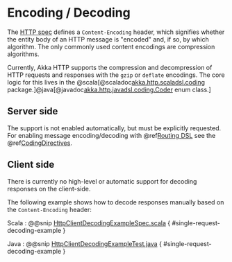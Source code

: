 # Encoding / Decoding

The [HTTP spec](http://tools.ietf.org/html/rfc7231#section-3.1.2.1) defines a `Content-Encoding` header, which signifies whether the entity body of an HTTP message is
"encoded" and, if so, by which algorithm. The only commonly used content encodings are compression algorithms.

Currently, Akka HTTP supports the compression and decompression of HTTP requests and responses with the `gzip` or
`deflate` encodings.
The core logic for this lives in the @scala[@scaladoc[akka.http.scaladsl.coding](akka.http.scaladsl.coding.index) package.]@java[@javadoc[akka.http.javadsl.coding.Coder](akka.http.javadsl.coding.Coder) enum class.]

## Server side

The support is not enabled automatically, but must be explicitly requested.
For enabling message encoding/decoding with @ref[Routing DSL](../routing-dsl/index.md) see the @ref[CodingDirectives](../routing-dsl/directives/coding-directives/index.md).

## Client side

There is currently no high-level or automatic support for decoding responses on the client-side.

The following example shows how to decode responses manually based on the `Content-Encoding` header:

Scala
:   @@snip [HttpClientDecodingExampleSpec.scala](../../../../../test/scala/docs/http/scaladsl/HttpClientDecodingExampleSpec.scala) { #single-request-decoding-example }

Java
:   @@snip [HttpClientDecodingExampleTest.java](../../../../../test/java/docs/http/javadsl/HttpClientDecodingExampleTest.java) { #single-request-decoding-example }
